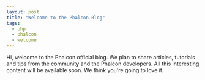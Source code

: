 ```yaml
---
layout: post
title: "Welcome to the Phalcon Blog"
tags:
  - php
  - phalcon
  - welcome
---
```

Hi, welcome to the Phalcon official blog. We plan to share articles, tutorials and tips from the community and the Phalcon developers. All this interesting content will be available soon. We think you're going to love it.

<!--more-->
